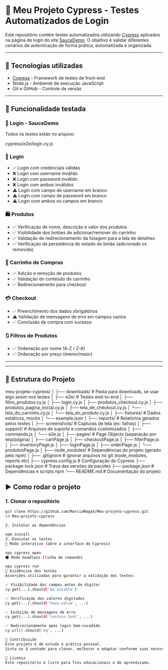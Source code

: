 # 🧪 Meu Projeto Cypress - Testes Automatizados de Login

Este repositório contém testes automatizados utilizando [Cypress](https://www.cypress.io/) aplicados na página de login do site [SauceDemo](https://www.saucedemo.com/). O objetivo é validar diferentes cenários de autenticação de forma prática, automatizada e organizada.

---

## 📌 Tecnologias utilizadas

- [Cypress](https://docs.cypress.io/) - Framework de testes de front-end
- Node.js - Ambiente de execução JavaScript
- Git e GitHub - Controle de versão

---

## 🧪 Funcionalidade testada

### 🔐 Login - SauceDemo

Todos os testes estão no arquivo:

cypress/e2e/login.cy.js


### 🔐 Login
- ✅ Login com credenciais válidas  
- ❌ Login com username inválido  
- ❌ Login com password inválido  
- ❌ Login com ambos inválidos  
- ⚠️ Login com campo de username em branco  
- ⚠️ Login com campo de password em branco  
- ⚠️ Login com ambos os campos em branco  

### 🛍️ Produtos
- ✅ Verificação de nome, descrição e valor dos produtos  
- ✅ Visibilidade dos botões de adicionar/remover do carrinho  
- ✅ Validação de redirecionamento da listagem para a tela de detalhes  
- ✅ Verificação da persistência do estado do botão (adicionado vs removido)  

### 🛒 Carrinho de Compras
- ✅ Adição e remoção de produtos  
- ✅ Validação do conteúdo do carrinho  
- ✅ Redirecionamento para checkout  

### 💳 Checkout
- ✅ Preenchimento dos dados obrigatórios  
- ⚠️ Validação de mensagens de erro em campos vazios  
- ✅ Conclusão de compra com sucesso  

### 🔃 Filtros de Produtos
- ✅ Ordenação por nome (A-Z / Z-A)  
- ✅ Ordenação por preço (menor/maior)  

---
---

## 🧰 Estrutura do Projeto


meu-projeto-cypress/
│
├── downloads/                        # Pasta para downloads, se usar algo assim nos testes
│
├── e2e/                             # Testes end-to-end
│   ├── filtro_produtos.cy.js
│   ├── login.cy.js
│   ├── produtos_checkout.cy.js
│   ├── produtos_pagina_inicial.cy.js
│   ├── tela_de_checkout.cy.js
│   └── tela_do_carrinho.cy.js
│   └── tela_do_produto.cy.js
│
├── fixtures/                        # Dados estáticos, mocks
│   └── example.json
│
├── reports/                        # Relatórios gerados pelos testes
│
├── screenshots/                    # Capturas de tela (ex: falhas)
│
├── support/                       # Arquivos de suporte e comandos customizados
│   ├── commands.js
│   └── e2e.js
│
├── pages/                        # Page Objects (separação por tela/página)
│   ├── cartPage.js
│   ├── checkoutPage.js
│   ├── filterPage.js
│   ├── inventoryPage.js
│   ├── loginPage.js
│   ├── orderPage.js
│   └── produtosPage.js
│
├── node_modules/                # Dependências do projeto (gerado pelo npm)
│
├── .gitignore                  # Ignorar arquivos no git (node_modules, reports etc)
├── cypress.config.js           # Configuração do Cypress
├── package-lock.json           # Trava das versões de pacotes
├── package.json                # Dependências e scripts npm
└── README.md                   # Documentação do projeto


## ▶️ Como rodar o projeto

### 1. Clonar o repositório

```bash
git clone https://github.com/MarciaMagaX/Meu-projeto-cypress.git
cd Meu-projeto-cypress

2. Instalar as dependências

npm install
3. Executar os testes
🔵 Modo interativo (abre a interface do Cypress)

npx cypress open
⚫ Modo headless (linha de comando)

npx cypress run
📸 Evidências dos testes
Asserções utilizadas para garantir a validação dos testes:

✅ Visibilidade dos campos antes de digitar
cy.get(...).should('be.visible')

✅ Verificação dos valores digitados
cy.get(...).should('have.value', ...)

✅ Exibição de mensagens de erro
cy.get(...).should('contain.text', ...)

✅ Redirecionamento após login bem-sucedido
cy.url().should('eq', ...)

🤝 Contribuição
Este projeto é de estudo e prática pessoal.
Sinta-se à vontade para clonar, melhorar e adaptar conforme suas necessidades!

📄 Licença
Este repositório é livre para fins educacionais e de aprendizado.

